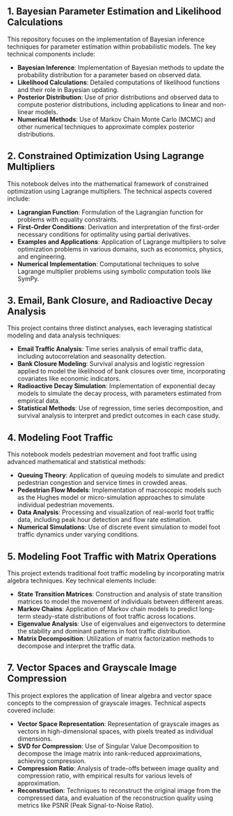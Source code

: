 ## 1. Bayesian Parameter Estimation and Likelihood Calculations

This repository focuses on the implementation of Bayesian inference techniques for parameter estimation within probabilistic models. The key technical components include:

- **Bayesian Inference**: Implementation of Bayesian methods to update the probability distribution for a parameter based on observed data.
- **Likelihood Calculations**: Detailed computations of likelihood functions and their role in Bayesian updating.
- **Posterior Distribution**: Use of prior distributions and observed data to compute posterior distributions, including applications to linear and non-linear models.
- **Numerical Methods**: Use of Markov Chain Monte Carlo (MCMC) and other numerical techniques to approximate complex posterior distributions.

## 2. Constrained Optimization Using Lagrange Multipliers

This notebook delves into the mathematical framework of constrained optimization using Lagrange multipliers. The technical aspects covered include:

- **Lagrangian Function**: Formulation of the Lagrangian function for problems with equality constraints.
- **First-Order Conditions**: Derivation and interpretation of the first-order necessary conditions for optimality using partial derivatives.
- **Examples and Applications**: Application of Lagrange multipliers to solve optimization problems in various domains, such as economics, physics, and engineering.
- **Numerical Implementation**: Computational techniques to solve Lagrange multiplier problems using symbolic computation tools like SymPy.

## 3. Email, Bank Closure, and Radioactive Decay Analysis

This project contains three distinct analyses, each leveraging statistical modeling and data analysis techniques:

- **Email Traffic Analysis**: Time series analysis of email traffic data, including autocorrelation and seasonality detection.
- **Bank Closure Modeling**: Survival analysis and logistic regression applied to model the likelihood of bank closures over time, incorporating covariates like economic indicators.
- **Radioactive Decay Simulation**: Implementation of exponential decay models to simulate the decay process, with parameters estimated from empirical data.
- **Statistical Methods**: Use of regression, time series decomposition, and survival analysis to interpret and predict outcomes in each case study.

## 4. Modeling Foot Traffic

This notebook models pedestrian movement and foot traffic using advanced mathematical and statistical methods:

- **Queuing Theory**: Application of queuing models to simulate and predict pedestrian congestion and service times in crowded areas.
- **Pedestrian Flow Models**: Implementation of macroscopic models such as the Hughes model or micro-simulation approaches to simulate individual pedestrian movements.
- **Data Analysis**: Processing and visualization of real-world foot traffic data, including peak hour detection and flow rate estimation.
- **Numerical Simulations**: Use of discrete event simulation to model foot traffic dynamics under varying conditions.

## 5. Modeling Foot Traffic with Matrix Operations

This project extends traditional foot traffic modeling by incorporating matrix algebra techniques. Key technical elements include:

- **State Transition Matrices**: Construction and analysis of state transition matrices to model the movement of individuals between different areas.
- **Markov Chains**: Application of Markov chain models to predict long-term steady-state distributions of foot traffic across locations.
- **Eigenvalue Analysis**: Use of eigenvalues and eigenvectors to determine the stability and dominant patterns in foot traffic distribution.
- **Matrix Decomposition**: Utilization of matrix factorization methods to decompose and interpret the traffic data.

## 7. Vector Spaces and Grayscale Image Compression

This project explores the application of linear algebra and vector space concepts to the compression of grayscale images. Technical aspects covered include:

- **Vector Space Representation**: Representation of grayscale images as vectors in high-dimensional spaces, with pixels treated as individual dimensions.
- **SVD for Compression**: Use of Singular Value Decomposition to decompose the image matrix into rank-reduced approximations, achieving compression.
- **Compression Ratio**: Analysis of trade-offs between image quality and compression ratio, with empirical results for various levels of approximation.
- **Reconstruction**: Techniques to reconstruct the original image from the compressed data, and evaluation of the reconstruction quality using metrics like PSNR (Peak Signal-to-Noise Ratio).

